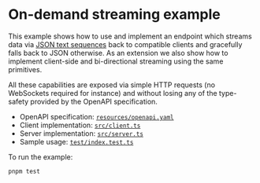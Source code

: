 # On-demand streaming example

This example shows how to use and implement an endpoint which streams data via
[JSON text sequences][json-seq] back to compatible clients and gracefully falls
back to JSON otherwise. As an extension we also show how to implement
client-side and bi-directional streaming using the same primitives.

All these capabilities are exposed via simple HTTP requests (no WebSockets
required for instance) and without losing any of the type-safety provided by the
OpenAPI specification.

+ OpenAPI specification: [`resources/openapi.yaml`](resources/openapi.yaml)
+ Client implementation: [`src/client.ts`](src/client.ts)
+ Server implementation: [`src/server.ts`](src/server.ts)
+ Sample usage: [`test/index.test.ts`](test/index.test.ts)

To run the example:

```sh
pnpm test
```


[json-seq]: https://datatracker.ietf.org/doc/html/rfc7464
